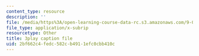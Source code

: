 ```yaml
---
content_type: resource
description: ''
file: /media/https%3A/open-learning-course-data-rc.s3.amazonaws.com/9-00-introduction-to-psychology-fall-2004/2bf662c4fedc582cb4911efc0cbb410c_10504.vtt
file_type: application/x-subrip
resourcetype: Other
title: 3play caption file
uid: 2bf662c4-fedc-582c-b491-1efc0cbb410c
---
```

